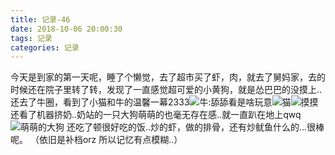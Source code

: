 ```yaml
---
title: 记录-46
date: 2018-10-06 20:00:30
tags: 记录
categories: 记录
---
```

今天是到家的第一天呢，睡了个懒觉，去了超市买了虾，肉，就去了舅妈家，去的时候还在院子里转了转，发现了一直感觉超可爱的小黄狗，就是怂巴巴的没摸上..
还去了牛圈，看到了小猫和牛的温馨一幕2333![牛:舔舔看是啥玩意](/img/记录46-1.jpg)![猫](/img/记录46-2.jpg)![摸摸](/img/记录46-3.jpg)
还看了机器挤奶..奶站的一只大狗萌萌的也毫无存在感..就一直趴在地上qwq![萌萌的大狗](/img/记录46-4.jpg)
还吃了顿很好吃的饭..炒的虾，做的排骨，还有炒鱿鱼什么的...很棒呢。
（依旧是补档orz 所以记忆有点模糊..）